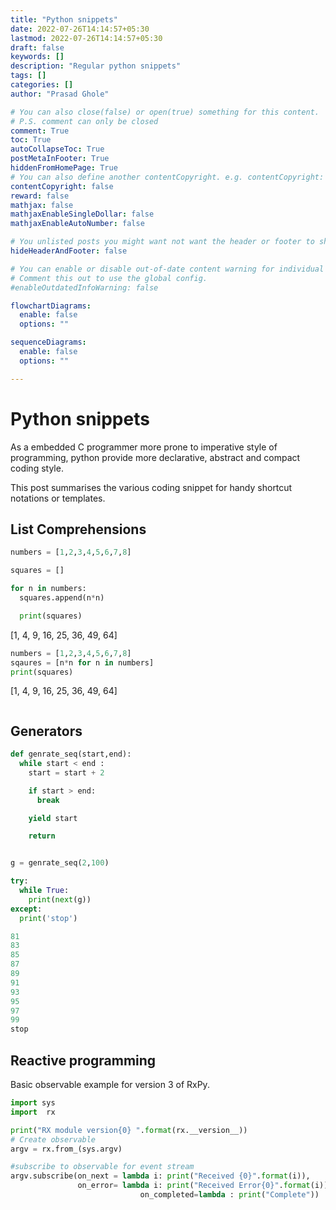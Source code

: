 ```yaml
---
title: "Python snippets"
date: 2022-07-26T14:14:57+05:30
lastmod: 2022-07-26T14:14:57+05:30
draft: false
keywords: []
description: "Regular python snippets"
tags: []
categories: []
author: "Prasad Ghole"

# You can also close(false) or open(true) something for this content.
# P.S. comment can only be closed
comment: True
toc: True
autoCollapseToc: True
postMetaInFooter: True
hiddenFromHomePage: True
# You can also define another contentCopyright. e.g. contentCopyright: "This is another copyright."
contentCopyright: false
reward: false
mathjax: false
mathjaxEnableSingleDollar: false
mathjaxEnableAutoNumber: false

# You unlisted posts you might want not want the header or footer to show
hideHeaderAndFooter: false

# You can enable or disable out-of-date content warning for individual post.
# Comment this out to use the global config.
#enableOutdatedInfoWarning: false

flowchartDiagrams:
  enable: false
  options: ""

sequenceDiagrams: 
  enable: false
  options: ""

---
```


<!--more-->

# Python snippets
As a embedded C programmer more prone to imperative style of programming, 
python provide more declarative, abstract and compact coding style. 

This post summarises the various coding snippet for handy shortcut notations
or templates.

## List Comprehensions 
```python
numbers = [1,2,3,4,5,6,7,8]    
```


```python
squares = []

for n in numbers:
  squares.append(n*n)

  print(squares)
```

[1, 4, 9, 16, 25, 36, 49, 64]



```python
numbers = [1,2,3,4,5,6,7,8]
sqaures = [n*n for n in numbers]
print(squares)
```

[1, 4, 9, 16, 25, 36, 49, 64]

```python

```

## Generators
```python
def genrate_seq(start,end):
  while start < end :
    start = start + 2

    if start > end:
      break

    yield start

    return 


g = genrate_seq(2,100)

try:
  while True:
    print(next(g))
except:
  print('stop')
```

```python
81
83
85
87
89
91
93
95
97
99
stop
```

## Reactive programming

Basic observable example for version 3 of RxPy. 
```python
import sys
import  rx

print("RX module version{0} ".format(rx.__version__))
# Create observable
argv = rx.from_(sys.argv)

#subscribe to observable for event stream
argv.subscribe(on_next = lambda i: print("Received {0}".format(i)),
               on_error= lambda i: print("Received Error{0}".format(i)),
                             on_completed=lambda : print("Complete"))
```

